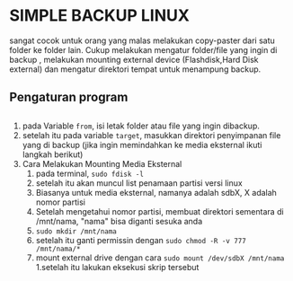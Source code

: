 # SIMPLE BACKUP LINUX
sangat cocok untuk orang yang malas melakukan copy-paster dari satu folder ke folder lain. Cukup melakukan mengatur folder/file yang ingin di backup , melakukan mounting external device (Flashdisk,Hard Disk external) dan mengatur direktori tempat untuk menampung backup.

## Pengaturan program <h2>

1.  pada Variable `from`, isi letak folder atau file yang ingin dibackup. 
2.  setelah itu pada variable `target`, masukkan direktori penyimpanan file yang di backup (jika ingin memindahkan ke media eksternal ikuti langkah berikut)
3. Cara Melakukan Mounting Media Eksternal
   1. pada terminal, `sudo fdisk -l`
   1. setelah itu akan muncul list penamaan partisi versi linux
   1. Biasanya untuk media eksternal, namanya adalah sdbX, X adalah nomor partisi
   1. Setelah mengetahui nomor partisi, membuat direktori sementara di /mnt/nama, "nama" bisa diganti sesuka anda
   1. `sudo mkdir /mnt/nama`
   1. setelah itu ganti permissin dengan `sudo chmod -R -v 777 /mnt/nama/*`
   1. mount external drive dengan cara `sudo mount /dev/sdbX /mnt/nama`
   1.setelah itu lakukan eksekusi skrip tersebut

